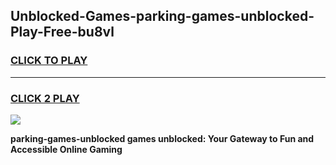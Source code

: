 
## Unblocked-Games-parking-games-unblocked-Play-Free-bu8vl
<h3>
<a href="https://premium76.site?title=parking-games-unblocked&ref=18A1">CLICK TO PLAY</a></h3>
<hr>

<h3>
<a href="https://premium76.site?title=parking-games-unblocked&ref=18A1">CLICK 2 PLAY</a>
  
</h3>

<a href="https://premium76.site?title=parking-games-unblocked&ref=18A1"><img src="https://clearcache.store/games.png"></a>


**parking-games-unblocked games unblocked: Your Gateway to Fun and Accessible Online Gaming**
